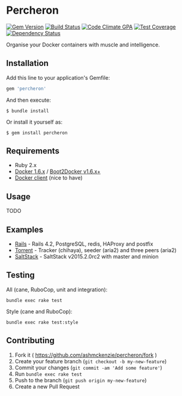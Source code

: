 # Percheron

[![Gem Version](https://badge.fury.io/rb/percheron.svg)](http://badge.fury.io/rb/percheron)
[![Build Status](https://travis-ci.org/ashmckenzie/percheron.svg?branch=master)](https://travis-ci.org/ashmckenzie/percheron)
[![Code Climate GPA](https://codeclimate.com/github/ashmckenzie/percheron/badges/gpa.svg)](https://codeclimate.com/github/ashmckenzie/percheron)
[![Test Coverage](https://codeclimate.com/github/ashmckenzie/percheron/badges/coverage.svg)](https://codeclimate.com/github/ashmckenzie/percheron)
[![Dependency Status](https://gemnasium.com/ashmckenzie/percheron.svg)](https://gemnasium.com/ashmckenzie/percheron)

Organise your Docker containers with muscle and intelligence.

## Installation

Add this line to your application's Gemfile:

```ruby
gem 'percheron'
```

And then execute:

```shell
$ bundle install
```

Or install it yourself as:

```shell
$ gem install percheron
```

## Requirements

* Ruby 2.x
* [Docker 1.6.x](https://docs.docker.com/installation/) / [Boot2Docker v1.6.x+](https://docs.docker.com/installation)
* [Docker client](https://docs.docker.com/installation) (nice to have)

## Usage

TODO

## Examples

* [Rails](https://github.com/ashmckenzie/percheron-rails#quickstart) - Rails 4.2, PostgreSQL, redis, HAProxy and postfix
* [Torrent](https://github.com/ashmckenzie/percheron-torrent#quickstart) - Tracker (chihaya), seeder (aria2) and three peers (aria2)
* [SaltStack](https://github.com/ashmckenzie/percheron-saltstack#quickstart) - SaltStack v2015.2.0rc2 with master and minion

## Testing

All (cane, RuboCop, unit and integration):

```shell
bundle exec rake test
```

Style (cane and RuboCop):

```shell
bundle exec rake test:style
```

## Contributing

1. Fork it ( https://github.com/ashmckenzie/percheron/fork )
2. Create your feature branch (`git checkout -b my-new-feature`)
3. Commit your changes (`git commit -am 'Add some feature'`)
4. Run `bundle exec rake test`
5. Push to the branch (`git push origin my-new-feature`)
6. Create a new Pull Request

